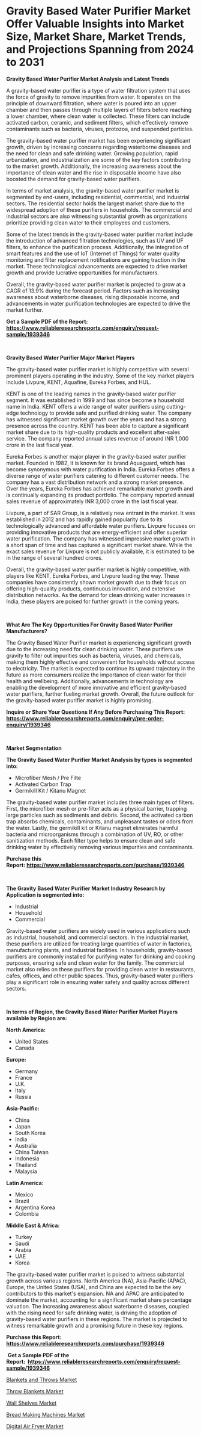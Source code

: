 <p><h1>Gravity Based Water Purifier Market Offer Valuable Insights into Market Size, Market Share, Market Trends, and Projections Spanning from 2024 to 2031</h1></p><p><strong>Gravity Based Water Purifier Market Analysis and Latest Trends</strong></p>
<p><p>A gravity-based water purifier is a type of water filtration system that uses the force of gravity to remove impurities from water. It operates on the principle of downward filtration, where water is poured into an upper chamber and then passes through multiple layers of filters before reaching a lower chamber, where clean water is collected. These filters can include activated carbon, ceramic, and sediment filters, which effectively remove contaminants such as bacteria, viruses, protozoa, and suspended particles.</p><p>The gravity-based water purifier market has been experiencing significant growth, driven by increasing concerns regarding waterborne diseases and the need for clean and safe drinking water. Growing population, rapid urbanization, and industrialization are some of the key factors contributing to the market growth. Additionally, the increasing awareness about the importance of clean water and the rise in disposable income have also boosted the demand for gravity-based water purifiers.</p><p>In terms of market analysis, the gravity-based water purifier market is segmented by end-users, including residential, commercial, and industrial sectors. The residential sector holds the largest market share due to the widespread adoption of these purifiers in households. The commercial and industrial sectors are also witnessing substantial growth as organizations prioritize providing clean water to their employees and customers.</p><p>Some of the latest trends in the gravity-based water purifier market include the introduction of advanced filtration technologies, such as UV and UF filters, to enhance the purification process. Additionally, the integration of smart features and the use of IoT (Internet of Things) for water quality monitoring and filter replacement notifications are gaining traction in the market. These technological advancements are expected to drive market growth and provide lucrative opportunities for manufacturers.</p><p>Overall, the gravity-based water purifier market is projected to grow at a CAGR of 13.9% during the forecast period. Factors such as increasing awareness about waterborne diseases, rising disposable income, and advancements in water purification technologies are expected to drive the market further.</p></p>
<p><strong>Get a Sample PDF of the Report:&nbsp; <a href="https://www.reliableresearchreports.com/enquiry/request-sample/1939346">https://www.reliableresearchreports.com/enquiry/request-sample/1939346</a></strong></p>
<p>&nbsp;</p>
<p><strong>Gravity Based Water Purifier Major Market Players</strong></p>
<p><p>The gravity-based water purifier market is highly competitive with several prominent players operating in the industry. Some of the key market players include Livpure, KENT, Aquafine, Eureka Forbes, and HUL.</p><p>KENT is one of the leading names in the gravity-based water purifier segment. It was established in 1999 and has since become a household name in India. KENT offers a wide range of water purifiers using cutting-edge technology to provide safe and purified drinking water. The company has witnessed significant market growth over the years and has a strong presence across the country. KENT has been able to capture a significant market share due to its high-quality products and excellent after-sales service. The company reported annual sales revenue of around INR 1,000 crore in the last fiscal year.</p><p>Eureka Forbes is another major player in the gravity-based water purifier market. Founded in 1982, it is known for its brand Aquaguard, which has become synonymous with water purification in India. Eureka Forbes offers a diverse range of water purifiers catering to different customer needs. The company has a vast distribution network and a strong market presence. Over the years, Eureka Forbes has achieved remarkable market growth and is continually expanding its product portfolio. The company reported annual sales revenue of approximately INR 3,000 crore in the last fiscal year.</p><p>Livpure, a part of SAR Group, is a relatively new entrant in the market. It was established in 2012 and has rapidly gained popularity due to its technologically advanced and affordable water purifiers. Livpure focuses on providing innovative products that are energy-efficient and offer superior water purification. The company has witnessed impressive market growth in a short span of time and has captured a significant market share. While the exact sales revenue for Livpure is not publicly available, it is estimated to be in the range of several hundred crores.</p><p>Overall, the gravity-based water purifier market is highly competitive, with players like KENT, Eureka Forbes, and Livpure leading the way. These companies have consistently shown market growth due to their focus on offering high-quality products, continuous innovation, and extensive distribution networks. As the demand for clean drinking water increases in India, these players are poised for further growth in the coming years.</p></p>
<p>&nbsp;</p>
<p><strong>What Are The Key Opportunities For Gravity Based Water Purifier Manufacturers?</strong></p>
<p><p>The Gravity Based Water Purifier market is experiencing significant growth due to the increasing need for clean drinking water. These purifiers use gravity to filter out impurities such as bacteria, viruses, and chemicals, making them highly effective and convenient for households without access to electricity. The market is expected to continue its upward trajectory in the future as more consumers realize the importance of clean water for their health and wellbeing. Additionally, advancements in technology are enabling the development of more innovative and efficient gravity-based water purifiers, further fueling market growth. Overall, the future outlook for the gravity-based water purifier market is highly promising.</p></p>
<p><strong>Inquire or Share Your Questions If Any Before Purchasing This Report: <a href="https://www.reliableresearchreports.com/enquiry/pre-order-enquiry/1939346">https://www.reliableresearchreports.com/enquiry/pre-order-enquiry/1939346</a></strong></p>
<p>&nbsp;</p>
<p><strong>Market Segmentation</strong></p>
<p><strong>The Gravity Based Water Purifier Market Analysis by types is segmented into:</strong></p>
<p><ul><li>Microfiber Mesh / Pre Filte</li><li>Activated Carbon Trap</li><li>Germikill Kit / Kitanu Magnet</li></ul></p>
<p><p>The gravity-based water purifier market includes three main types of filters. First, the microfiber mesh or pre-filter acts as a physical barrier, trapping large particles such as sediments and debris. Second, the activated carbon trap absorbs chemicals, contaminants, and unpleasant tastes or odors from the water. Lastly, the germikill kit or Kitanu magnet eliminates harmful bacteria and microorganisms through a combination of UV, RO, or other sanitization methods. Each filter type helps to ensure clean and safe drinking water by effectively removing various impurities and contaminants.</p></p>
<p><strong>Purchase this Report:&nbsp;<a href="https://www.reliableresearchreports.com/purchase/1939346">https://www.reliableresearchreports.com/purchase/1939346</a></strong></p>
<p>&nbsp;</p>
<p><strong>The Gravity Based Water Purifier Market Industry Research by Application is segmented into:</strong></p>
<p><ul><li>Industrial</li><li>Household</li><li>Commercial</li></ul></p>
<p><p>Gravity-based water purifiers are widely used in various applications such as industrial, household, and commercial sectors. In the industrial market, these purifiers are utilized for treating large quantities of water in factories, manufacturing plants, and industrial facilities. In households, gravity-based purifiers are commonly installed for purifying water for drinking and cooking purposes, ensuring safe and clean water for the family. The commercial market also relies on these purifiers for providing clean water in restaurants, cafes, offices, and other public spaces. Thus, gravity-based water purifiers play a significant role in ensuring water safety and quality across different sectors.</p></p>
<p>&nbsp;</p>
<p><strong>In terms of Region, the Gravity Based Water Purifier Market Players available by Region are:</strong></p>
<p>
    <p> <strong> North America: </strong>
        <ul>
            <li>United States</li>
            <li>Canada</li>
        </ul>
        </p> 
    <p> <strong> Europe: </strong>
        <ul>
            <li>Germany</li>
            <li>France</li>
            <li>U.K.</li>
            <li>Italy</li>
            <li>Russia</li>
        </ul>
        </p> 
    <p> <strong> Asia-Pacific: </strong>
        <ul>
            <li>China</li>
            <li>Japan</li>
            <li>South Korea</li>
            <li>India</li>
            <li>Australia</li>
            <li>China Taiwan</li>
            <li>Indonesia</li>
            <li>Thailand</li>
            <li>Malaysia</li>
        </ul>
        </p> 
    <p> <strong> Latin America: </strong>
        <ul>
            <li>Mexico</li>
            <li>Brazil</li>
            <li>Argentina Korea</li>
            <li>Colombia</li>
        </ul>
        </p> 
    <p> <strong> Middle East & Africa: </strong>
        <ul>
            <li>Turkey</li>
            <li>Saudi</li>
            <li>Arabia</li>
            <li>UAE</li>
            <li>Korea</li>
        </ul>
    </p>
    </p>
<p><p>The gravity-based water purifier market is poised to witness substantial growth across various regions. North America (NA), Asia-Pacific (APAC), Europe, the United States (USA), and China are expected to be the key contributors to this market's expansion. NA and APAC are anticipated to dominate the market, accounting for a significant market share percentage valuation. The increasing awareness about waterborne diseases, coupled with the rising need for safe drinking water, is driving the adoption of gravity-based water purifiers in these regions. The market is projected to witness remarkable growth and a promising future in these key regions.</p></p>
<p><strong>Purchase this Report: <a href="https://www.reliableresearchreports.com/purchase/1939346">https://www.reliableresearchreports.com/purchase/1939346</a></strong></p>
<p>&nbsp;<strong>Get a Sample PDF of the Report:&nbsp;&nbsp;<a href="https://www.reliableresearchreports.com/enquiry/request-sample/1939346">https://www.reliableresearchreports.com/enquiry/request-sample/1939346</a></strong></p>
<p><strong></strong></p>
<p><p><a href="https://github.com/bracarafogo/Market-Research-Report-List-1/blob/main/blankets-and-throws-market.md">Blankets and Throws Market</a></p><p><a href="https://github.com/mohamedbakry57/Market-Research-Report-List-1/blob/main/throw-blankets-market.md">Throw Blankets Market</a></p><p><a href="https://github.com/antony131rp/Market-Research-Report-List-1/blob/main/wall-shelves-market.md">Wall Shelves Market</a></p><p><a href="https://github.com/laholand/Market-Research-Report-List-1/blob/main/bread-making-machines-market.md">Bread Making Machines Market</a></p><p><a href="https://github.com/sougarounis/Market-Research-Report-List-1/blob/main/digital-air-fryer-market.md">Digital Air Fryer Market</a></p></p>
